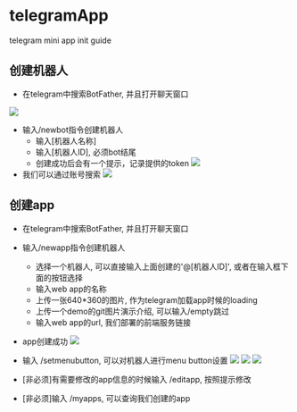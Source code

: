# telegramApp
telegram mini app init guide


## 创建机器人

- 在telegram中搜索BotFather, 并且打开聊天窗口

![](https://github.com/shadeien/telegramApp/blob/main/img/botfather.png?raw=true)  
- 输入/newbot指令创建机器人
	- 输入[机器人名称]
	- 输入[机器人ID], 必须bot结尾
	- 创建成功后会有一个提示，记录提供的token
![](https://github.com/shadeien/telegramApp/blob/main/img/createbot.png?raw=true) 
- 我们可以通过账号搜索
![](https://github.com/shadeien/telegramApp/blob/main/img/search.png?raw=true) 

## 创建app

- 在telegram中搜索BotFather, 并且打开聊天窗口
- 输入/newapp指令创建机器人
	- 选择一个机器人, 可以直接输入上面创建的'@[机器人ID]', 或者在输入框下面的按钮选择
	- 输入web app的名称
	- 上传一张640*360的图片, 作为telegram加载app时候的loading 
	- 上传一个demo的git图片演示介绍, 可以输入/empty跳过
	- 输入web app的url, 我们部署的前端服务链接
- app创建成功
![](https://github.com/shadeien/telegramApp/blob/main/img/createapp.png?raw=true) 

- 输入 /setmenubutton, 可以对机器人进行menu button设置
![](https://github.com/shadeien/telegramApp/blob/main/img/setMenuButton.png?raw=true) 
![](https://github.com/shadeien/telegramApp/blob/main/img/botdetail.png?raw=true) 
![](https://github.com/shadeien/telegramApp/blob/main/img/botdetail2.png?raw=true) 

- [非必须]有需要修改的app信息的时候输入 /editapp, 按照提示修改
- [非必须]输入 /myapps, 可以查询我们创建的app